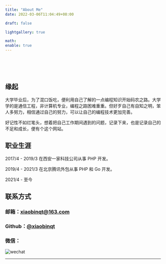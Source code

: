 ```yaml
---
title: "About Me"
date: 2022-03-06T11:04:49+08:00

draft: false

lightgallery: true

math:
enable: true
---
```


<br><br><br>

## 缘起

大学毕业后，为了混口饭吃，便利用自己了解的一点编程知识开始码农之路。大学学的是通信工程，非计算机专业，编程之路困难重重。但好歹自己有自知之明，笨人多努力，相信通过自己的努力，可以让自己的编程技术更加完善。

好记性不如烂笔头，想着把自己工作期间遇到的问题，记录下来，也是记录自己的不足和成长，便有个这个网站。

## 职业生涯

2017/4 - 2019/3 在西安一家科技公司从事 PHP 开发。

2019/4 - 2021/3 在北京腾讯外包从事 PHP 和 Go 开发。

2021/4 - 至今

## 联系方式

### 邮箱：[xiaobinqt@163.com](mailto:xiaobinqt@163.com)

### Github：[@xiaobinqt](https://github.com/xiaobinqt)

### 微信：

![wechat](https://cdn.xiaobinqt.cn/xiaobinqt.io/20220319/d5616bfc809a45608437f9cc94b14044.jpg?imageView2/0/interlace/1/q/50|imageslim "个人微信")


***